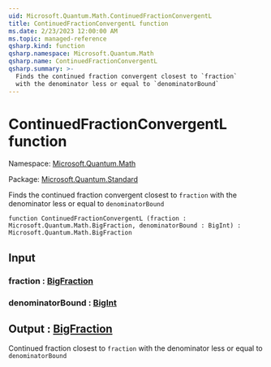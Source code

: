 ```yaml
---
uid: Microsoft.Quantum.Math.ContinuedFractionConvergentL
title: ContinuedFractionConvergentL function
ms.date: 2/23/2023 12:00:00 AM
ms.topic: managed-reference
qsharp.kind: function
qsharp.namespace: Microsoft.Quantum.Math
qsharp.name: ContinuedFractionConvergentL
qsharp.summary: >-
  Finds the continued fraction convergent closest to `fraction`
  with the denominator less or equal to `denominatorBound`
---
```


# ContinuedFractionConvergentL function

Namespace: [Microsoft.Quantum.Math](xref:Microsoft.Quantum.Math)

Package: [Microsoft.Quantum.Standard](https://nuget.org/packages/Microsoft.Quantum.Standard)


Finds the continued fraction convergent closest to `fraction`with the denominator less or equal to `denominatorBound`

```qsharp
function ContinuedFractionConvergentL (fraction : Microsoft.Quantum.Math.BigFraction, denominatorBound : BigInt) : Microsoft.Quantum.Math.BigFraction
```


## Input

### fraction : [BigFraction](xref:Microsoft.Quantum.Math.BigFraction)




### denominatorBound : [BigInt](xref:microsoft.quantum.qsharp.valueliterals#bigint-literals)





## Output : [BigFraction](xref:Microsoft.Quantum.Math.BigFraction)

Continued fraction closest to `fraction`with the denominator less or equal to `denominatorBound`